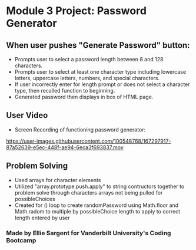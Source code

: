 # Module 3 Project: Password Generator

## When user pushes "Generate Password" button:
* Prompts user to select a password length between 8 and 128 characters.
* Prompts user to select at least one character type including lowercase letters, uppercase letters, numbers, and special characters.
* If user incorrectly enter for length prompt or does not select a character type, then recalled function to beginning. 
* Generated password then displays in box of HTML page. 

## User Video
* Screen Recording of functioning password generator:

https://user-images.githubusercontent.com/100548768/167297917-87a52639-e5ec-448f-ae94-6eca3f693837.mov

## Problem Solving
* Used arrays for character elements
* Utilized "array.prototype.push.apply" to string contructors together to problem solve through characters arrays not being pulled for possibleChoices
* Created for () loop to create randomPassword using Math.floor and Math.radom to multiple by possibleChoice length to apply to correct length entered by user

### Made by Ellie Sargent for Vanderbilt University's Coding Bootcamp

